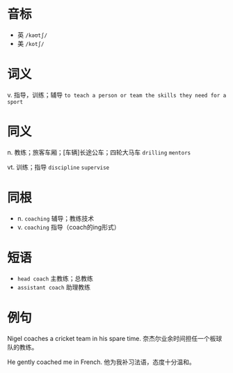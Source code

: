 # 音标

- 英 `/kəʊtʃ/`
- 美 `/kotʃ/`

# 词义

v. 指导，训练；辅导
`to teach a person or team the skills they need for a sport`

# 同义

n. 教练；旅客车厢；[车辆]长途公车；四轮大马车
`drilling` `mentors`

vt. 训练；指导
`discipline` `supervise`

# 同根

- n. `coaching` 辅导；教练技术
- v. `coaching` 指导（coach的ing形式）

# 短语

- `head coach` 主教练；总教练
- `assistant coach` 助理教练

# 例句

Nigel coaches a cricket team in his spare time.
奈杰尔业余时间担任一个板球队的教练。

He gently coached me in French.
他为我补习法语，态度十分温和。


